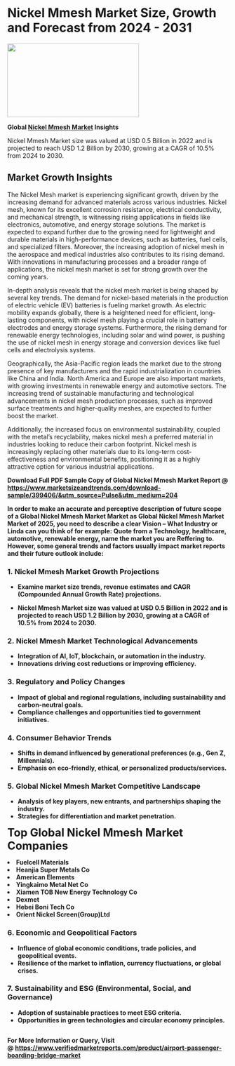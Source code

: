 <H1>Nickel Mmesh Market Size, Growth and Forecast from 2024 - 2031</H1><img class="aligncenter size-medium wp-image-584254" src="https://thirdeyenews.in/wp-content/uploads/2024/09/Global-Market-Research-300x168.jpeg" alt="" width="300" height="168" /><p><strong>Global&nbsp;<a href="https://www.marketsizeandtrends.com/download-sample/399406/&amp;utm_source=Pulse&amp;utm_medium=204">Nickel Mmesh Market</a> Insights</strong></p><p>Nickel Mmesh Market size was valued at USD 0.5 Billion in 2022 and is projected to reach USD 1.2 Billion by 2030, growing at a CAGR of 10.5% from 2024 to 2030.</p><p><h2>Market Growth Insights</h2> <p>The Nickel Mesh market is experiencing significant growth, driven by the increasing demand for advanced materials across various industries. Nickel mesh, known for its excellent corrosion resistance, electrical conductivity, and mechanical strength, is witnessing rising applications in fields like electronics, automotive, and energy storage solutions. The market is expected to expand further due to the growing need for lightweight and durable materials in high-performance devices, such as batteries, fuel cells, and specialized filters. Moreover, the increasing adoption of nickel mesh in the aerospace and medical industries also contributes to its rising demand. With innovations in manufacturing processes and a broader range of applications, the nickel mesh market is set for strong growth over the coming years.</p> <p><strong></strong></p> <p>In-depth analysis reveals that the nickel mesh market is being shaped by several key trends. The demand for nickel-based materials in the production of electric vehicle (EV) batteries is fueling market growth. As electric mobility expands globally, there is a heightened need for efficient, long-lasting components, with nickel mesh playing a crucial role in battery electrodes and energy storage systems. Furthermore, the rising demand for renewable energy technologies, including solar and wind power, is pushing the use of nickel mesh in energy storage and conversion devices like fuel cells and electrolysis systems.</p> <p>Geographically, the Asia-Pacific region leads the market due to the strong presence of key manufacturers and the rapid industrialization in countries like China and India. North America and Europe are also important markets, with growing investments in renewable energy and automotive sectors. The increasing trend of sustainable manufacturing and technological advancements in nickel mesh production processes, such as improved surface treatments and higher-quality meshes, are expected to further boost the market.</p> <p>Additionally, the increased focus on environmental sustainability, coupled with the metal’s recyclability, makes nickel mesh a preferred material in industries looking to reduce their carbon footprint. Nickel mesh is increasingly replacing other materials due to its long-term cost-effectiveness and environmental benefits, positioning it as a highly attractive option for various industrial applications.</p> <p><strong></p><p><span class=""><strong>Download Full PDF Sample Copy of Global Nickel Mmesh Market Report</strong> @ <a href="https://www.marketsizeandtrends.com/download-sample/399406/&amp;utm_source=Pulse&amp;utm_medium=204" target="_blank">https://www.marketsizeandtrends.com/download-sample/399406/&amp;utm_source=Pulse&amp;utm_medium=204</a></span></p><p>In order to make an accurate and perceptive description of future scope of a Global&nbsp;Nickel Mmesh Market Market as Global&nbsp;Nickel Mmesh Market Market of 2025, you need to describe a clear Vision &ndash; What Industry or Linda can you think of for example: Quote from a Technology, healthcare, automotive, renewable energy, name the market you are Reffering to. However, some general trends and factors usually impact market reports and their future outlook include:</p><h3>1.&nbsp;<strong>Nickel Mmesh Market Growth Projections</strong></h3><ul><li>Examine market size trends, revenue estimates and CAGR (Compounded Annual Growth Rate) projections.</li><li><p>Nickel Mmesh Market size was valued at USD 0.5 Billion in 2022 and is projected to reach USD 1.2 Billion by 2030, growing at a CAGR of 10.5% from 2024 to 2030.</p></li></ul><h3>2.&nbsp;<strong>Nickel Mmesh Market Technological Advancements</strong></h3><ul><li>Integration of AI, IoT, blockchain, or automation in the industry.</li><li>Innovations driving cost reductions or improving efficiency.</li></ul><h3>3.&nbsp;<strong>Regulatory and Policy Changes</strong></h3><ul><li>Impact of global and regional regulations, including sustainability and carbon-neutral goals.</li><li>Compliance challenges and opportunities tied to government initiatives.</li></ul><h3>4.&nbsp;<strong>Consumer Behavior Trends</strong></h3><ul><li>Shifts in demand influenced by generational preferences (e.g., Gen Z, Millennials).</li><li>Emphasis on eco-friendly, ethical, or personalized products/services.</li></ul><h3>5.&nbsp;<strong>Global Nickel Mmesh Market Competitive Landscape</strong></h3><ul><li>Analysis of key players, new entrants, and partnerships shaping the industry.</li><li>Strategies for differentiation and market penetration.</li></ul><p data-pm-slice="1 1 []"><span style="color: inherit; font-family: inherit; font-size: 25px;">Top Global Nickel Mmesh Market Companies</span></p><div class="" data-test-id=""><p><li>Fuelcell Materials</li><li> Heanjia Super Metals Co</li><li> American Elements</li><li> Yingkaimo Metal Net Co</li><li> Xiamen TOB New Energy Technology Co</li><li> Dexmet</li><li> Hebei Boni Tech Co</li><li> Orient Nickel Screen(Group)Ltd</li></p></div><h3>6.&nbsp;<strong>Economic and Geopolitical Factors</strong></h3><ul><li>Influence of global economic conditions, trade policies, and geopolitical events.</li><li>Resilience of the market to inflation, currency fluctuations, or global crises.</li></ul><h3>7.&nbsp;<strong>Sustainability and ESG (Environmental, Social, and Governance)</strong></h3><ul><li>Adoption of sustainable practices to meet ESG criteria.</li><li>Opportunities in green technologies and circular economy principles.</li></ul><h2><strong style="font-size: 14px;">For More Information or Query, Visit @&nbsp;</strong><a style="background-color: #ffffff; font-size: 14px;" href="https://www.marketsizeandtrends.com/report/nickel-mmesh-market/" target="_blank">https://www.verifiedmarketreports.com/product/airport-passenger-boarding-bridge-market</a></h2>
